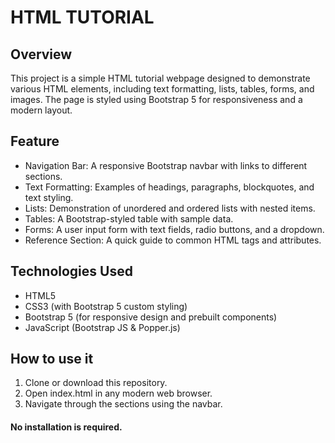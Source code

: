 # HTML TUTORIAL

## Overview

This project is a simple HTML tutorial webpage designed to demonstrate various HTML elements, including text formatting, lists, tables, forms, and images. The page is styled using Bootstrap 5 for responsiveness and a modern layout.

## Feature

  - Navigation Bar: A responsive Bootstrap navbar with links to different sections.
  - Text Formatting: Examples of headings, paragraphs, blockquotes, and text styling.
  - Lists: Demonstration of unordered and ordered lists with nested items.
  - Tables: A Bootstrap-styled table with sample data.
  - Forms: A user input form with text fields, radio buttons, and a dropdown.
  - Reference Section: A quick guide to common HTML tags and attributes.

## Technologies Used

  - HTML5
  - CSS3 (with Bootstrap 5 custom styling)
  - Bootstrap 5 (for responsive design and prebuilt components)
  - JavaScript (Bootstrap JS & Popper.js)

## How to use it

  1. Clone or download this repository.
  2. Open index.html in any modern web browser.
  3. Navigate through the sections using the navbar.

#### No installation is required.
